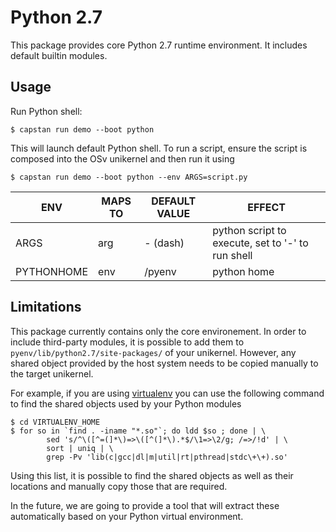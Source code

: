 # Python 2.7
This package provides core Python 2.7 runtime environment. It includes default builtin modules.

## Usage
Run Python shell:
```
$ capstan run demo --boot python
```
This will launch default Python shell. To run a script, ensure the script is composed into the OSv
unikernel and then run it using
```
$ capstan run demo --boot python --env ARGS=script.py
```
| ENV        |  MAPS TO     | DEFAULT VALUE  | EFFECT
|------------|--------------|----------------|--------
| ARGS       | arg          | - (dash)       | python script to execute, set to '-' to run shell
| PYTHONHOME | env          | /pyenv         | python home

## Limitations
This package currently contains only the core environement. In order to include third-party modules,
it is possible to add them to `pyenv/lib/python2.7/site-packages/` of your unikernel. However, any
shared object provided by the host system needs to be copied manually to the target unikernel.

For example, if you are using [virtualenv](https://virtualenv.pypa.io/en/stable/) you can use the
following command to find the shared objects used by your Python modules
```
$ cd VIRTUALENV_HOME
$ for so in `find . -iname "*.so"`; do ldd $so ; done | \
        sed 's/^\([^=(]*\)=>\([^(]*\).*$/\1=>\2/g; /=>/!d' | \
        sort | uniq | \
        grep -Pv 'lib(c|gcc|dl|m|util|rt|pthread|stdc\+\+).so'
```
Using this list, it is possible to find the shared objects as well as their locations and manually
copy those that are required.

In the future, we are going to provide a tool that will extract these automatically based on your
Python virtual environment.
